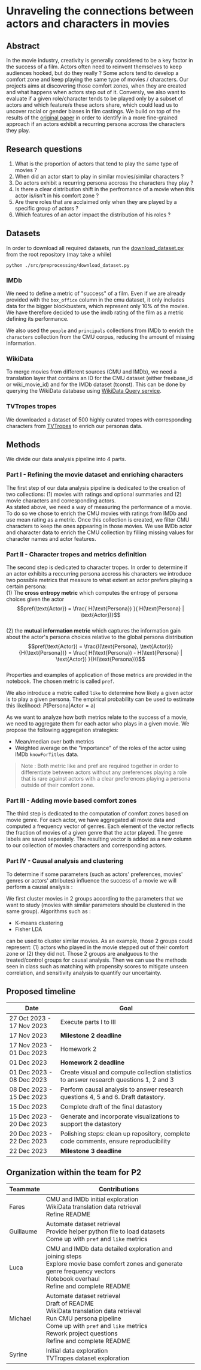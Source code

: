 ﻿# Unraveling the connections between actors and characters in movies

## Abstract

In the movie industry, creativity is generally considered to be a key factor in the success of a film. Actors often need to reinvent themselves to keep audiences hooked, but do they really ? Some actors tend to develop a comfort zone and keep playing the same type of movies / characters. Our projects aims at discovering those comfort zones, when they are created and what happens when actors step out of it. Conversly, we also want to evaluate if a given role/character tends to be played only by a subset of actors and which feature/s these actors share, which could lead us to uncover racial or gender biases in film castings. We build on top of the results of the [original paper](http://www.cs.cmu.edu/~ark/personas/) in order to identify in a more fine-grained approach if an actors exhibit a recurring persona accross the characters they play.

## Research questions

1. What is the proportion of actors that tend to play the same type of movies ?
2. When did an actor start to play in similar movies/similar characters ?
3. Do actors exhibit a recurring persona accross the characters they play ?
4. Is there a clear distribution shift in the perfromance of a movie when this actor is/isn't in his comfort zone ?
5. Are there roles that are acclaimed only when they are played by a specific group of actors ?
6. Which features of an actor impact the distribution of his roles ?

## Datasets

In order to download all required datasets, run the [download_dataset.py](src/preprocessing/download_dataset.py) from the root repository (may take a while)
```
python ./src/preprocessing/download_dataset.py
```

### IMDb

We need to define a metric of "success" of a film. Even if we are already provided with the `box_office` column in the cmu dataset, it only includes data for the bigger blockbusters, which represent only 10% of the movies. We have therefore decided to use the imdb rating of the film as a metric defining its performance.

We also used the `people` and `principals` collections from IMDb to enrich the `characters` collection from the CMU corpus, reducing the amount of missing information.

### WikiData

To merge movies from different sources (CMU and IMDb), we need a translation layer that contains an ID for the CMU dataset (either freebase_id or wiki_movie_id) and for the IMDb dataset (tconst). This can be done by querying the WikiData database using [WikiData Query service](https://query.wikidata.org/).

### TVTropes tropes

We downloaded a dataset of 500 highly curated tropes with corresponding characters from [TVTropes](https://tvtropes.org/) to enrich our personas data.

## Methods

We divide our data analysis pipeline into 4 parts.

### Part I - Refining the movie dataset and enriching characters
The first step of our data analysis pipeline is dedicated to the creation of two collections: (1) movies with ratings and optional summaries and (2) movie characters and corresponding actors.  
As stated above, we need a way of measuring the performance of a movie. To do so we chose to enrich the CMU movies with ratings from IMDb and use mean rating as a metric. Once this collection is created, we filter CMU characters to keep the ones appearing in those movies. We use IMDb actor and character data to enrich the CMU collection by filling missing values for character names and actor features.

### Part II - Character tropes and metrics definition
The second step is dedicated to character tropes. In order to determine if an actor exhibits a reccurring persona accross his characters we introduce two possible metrics that measure to what extent an actor prefers playing a certain persona:  
(1) The **cross entropy metric** which computes the entropy of persona choices given the actor $$pref(\text{Actor}) = \frac{ H(\text{Persona}) }{ H(\text{Persona} | \text{Actor})}$$  
(2) the **mutual information metric** which captures the information gain about the actor's persona choices relative to the global persona distribution $$pref(\text{Actor}) = \frac{I(\text{Persona}, \text{Actor})}{H(\text{Persona})} = \frac{ H(\text{Persona}) - H(\text{Persona} | \text{Actor}) }{H(\text{Persona})}$$  
Properties and examples of application of those metrics are provided in the notebook. The chosen metric is called `pref`.  
  
We also introduce a metric called `like` to determine how likely a given actor is to play a given persona. The empirical probability can be used to estimate this likelihood: $P(\text{Persona} | \text{Actor} = \text{a})$  

As we want to analyze how both metrics relate to the success of a movie, we need to aggregate them for each actor who plays in a given movie.  We propose the following aggregation strategies:
- Mean/median over both metrics
- Weighted average on the "importance" of the roles of the actor using IMDb `knowForTitles` data.

> Note : Both metric $\text{like}$ and $\text{pref}$ are required together in order to differentiate between actors without any preferences playing a role that is rare against actors with a clear preferences playing a persona outside of their comfort zone.

### Part III - Adding movie based comfort zones
The third step is dedicated to the computation of comfort zones based on movie genre. For each actor, we have aggregated all movie data and computed a frequency vector of genres. Each element of the vector reflects the fraction of movies of a given genre that the actor played. The genre labels are saved separately. The resulting vector is added as a new column to our collection of movies characters and corresponding actors.

### Part IV - Causal analysis and clustering

To determine if some parameters (such as actors' preferences, movies' genres or actors' attributes) influence the success of a movie we will perform a causal analysis :
     
We first cluster movies in 2 groups according to the parameters that we want to study (movies with similar parameters should be clustered in the same group). Algorithms such as :

   - K-means clustering
   - Fisher LDA

can be used to cluster similar movies.
As an example, those 2 groups could represent: (1) actors who played in the movie stepped out of their comfort zone or (2) they did not. Those 2 groups are analguous to the treated/control groups for causal analysis. Then we can use the methods seen in class such as matching with propensity scores to mitigate unseen correlation, and sensitivity analysis to quantify our uncertainty.

## Proposed timeline

| Date | Goal |
|-|-|
| 27 Oct 2023 - 17 Nov 2023 | Execute parts I to III  |
| 17 Nov 2023 | **Milestone 2 deadline**  |
| 17 Nov 2023 - 01 Dec 2023 | Homework 2 |
| 01 Dec 2023 | **Homework 2 deadline** |
| 01 Dec 2023 - 08 Dec 2023 | Create visual and compute collection statistics to answer research questions 1, 2 and 3 |
| 08 Dec 2023 - 15 Dec 2023 | Perform causal analysis to answer research questions 4, 5 and 6. Draft datastory. |
| 15 Dec 2023 | Complete draft of the final datastory |
| 15 Dec 2023 - 20 Dec 2023 | Generate and incorporate visualizations to support the datastory |
| 20 Dec 2023 - 22 Dec 2023 | Polishing steps: clean up repository, complete code comments, ensure reproducibility |
| 22 Dec 2023 | **Milestone 3 deadline** |

## Organization within the team for P2

| Teammate | Contributions |
|-|-|
| Fares | CMU and IMDb initial exploration<br/>WikiData translation data retrieval<br/>Refine README |
| Guillaume | Automate dataset retrieval <br/> Provide helper python file to load datasets <br/> Come up with `pref` and `like` metrics|
| Luca | CMU and IMDb data detailed exploration and joining steps <br/> Explore movie base comfort zones and generate genre frequency vectors <br/> Notebook overhaul <br/> Refine and complete README |
| Michael | Automate dataset retrieval <br/> Draft of README <br/> WikiData translation data retrieval <br/> Run CMU persona pipeline <br/> Come up with `pref` and `like` metrics <br/> Rework project questions <br/> Refine and complete README |
| Syrine | Initial data exploration <br/> TVTropes dataset exploration |
